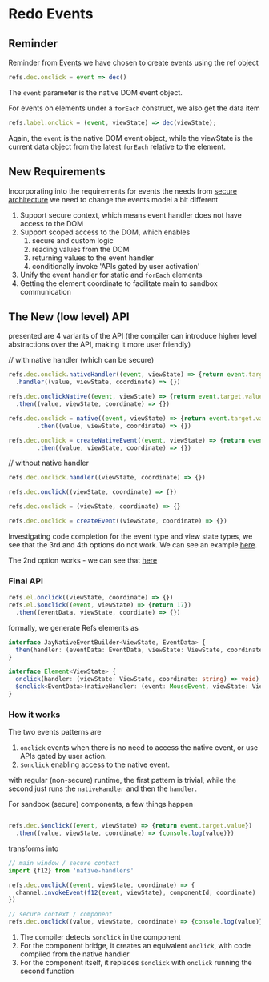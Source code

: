 Redo Events
=====
         

Reminder
--- 

Reminder from [Events](05%20-%20events.md) we have chosen to create events using the ref object

```typescript
refs.dec.onclick = event => dec()
```

The `event` parameter is the native DOM event object.

For events on elements under a `forEach` construct, we also get the data item

```typescript
refs.label.onclick = (event, viewState) => dec(viewState);
```
Again, the `event` is the native DOM event object, while the viewState 
is the current data object from the latest `forEach` relative to the element.

New Requirements
---

Incorporating into the requirements for events the needs from [secure architecture](12%20-%20Secure%20Architecture.md) 
we need to change the events model a bit different

1. Support secure context, which means event handler does not have access to the DOM
2. Support scoped access to the DOM, which enables 
   1. secure and custom logic
   2. reading values from the DOM
   3. returning values to the event handler
   4. conditionally invoke 'APIs gated by user activation'
3. Unify the event handler for static and `forEach` elements
4. Getting the element coordinate to facilitate main to sandbox communication

The New (low level) API
---

presented are 4 variants of the API
(the compiler can introduce higher level abstractions over the API, making it more user friendly)
                              
// with native handler (which can be secure)
```typescript
refs.dec.onclick.nativeHandler((event, viewState) => {return event.target.value})
  .handler((value, viewState, coordinate) => {})

refs.dec.onclickNative((event, viewState) => {return event.target.value})
  .then((value, viewState, coordinate) => {})

refs.dec.onclick = native((event, viewState) => {return event.target.value})
        .then((value, viewState, coordinate) => {})

refs.dec.onclick = createNativeEvent((event, viewState) => {return event.target.value})
        .then((value, viewState, coordinate) => {})

```

// without native handler
```typescript
refs.dec.onclick.handler((viewState, coordinate) => {})

refs.dec.onclick((viewState, coordinate) => {})

refs.dec.onclick = (viewState, coordinate) => {}

refs.dec.onclick = createEvent((viewState, coordinate) => {})
```
                   
Investigating code completion for the event type and view state types, we see that 
the 3rd and 4th options do not work. We can see an example [here](https://www.typescriptlang.org/play?#code/FASwdgLgpgTgZgQwMZQAQCkEE8CiA3KSAHgDUQoB3AZQgWgD5UBvYVN1ACj3OtugC5UZSjTpQANKiQB7aTAAm4MYIDOEGOADmASkF5pIeQG5gAX2DB5UJABsEMNHACuYJBBDSwUh2PyEIpDyiDBwAFghg8jawgpi4BMTCvGL0uhjYfolBfFD0FuDQ8MhocQBydCAEmQHVkknBEqjVACJ0CIws7JxQCRCCtajcIjmC9TlpLW1m+ZCwiCjpWOXuVb0AQk4gNlYwRANjYpKTtIxQAB7QkSqLy5VQ1Xu9ddmHTb2tJ8ys7BChhGERKIxbrvNr9UG0SRDZICIQvaCSGRyRRgZSoNQaMA6VAAXkY+kMaTKFVW-ke-mew1ex3a00s1jsDlQzlc7k83igYlupOI+3hjRp9ABkWiMFi2G59165MglJhAoh7SJEpJUv8Gy2OxlEDlDSOirywFsCBU1xw0QAtoEqQwvl1PLYQEgANYAfnF8TJBwY3zYnklAGEbE63R7JQ8ALLSJwqNWyuE2xoRLB5czACBYAAOaBIVFxXzpeHsqCgNn6ltIVEYONQYEoTUtHG0JlLADoHcGXfmkD5oNUOFx+YjpNpcR1UKZtMA2-7VUGQ7jfRyuar+xwev5BFGY3GdYN+aMqKO8cxUA4IE4YF4AIwAdgnU66XVbv3+68VUKHUlkChAYmP46TsAQA).

The 2nd option works - we can see that [here](https://www.typescriptlang.org/play?#code/FDCWDsBcFMCcDMCGBjaACAUogngOUZKAG7QCiJUAQgK6gA2AJnADwBqo0A7gMqQHQAaNOWhQAIgUQA+NAG9gaNJAAWogBTLE4BnTgAuNGugVIEvgZHjJQohx58YB9l178hyAPYfYDCPwMAzpCwEADmAJRoALwyRB6gDOEGcQnAAL4gyHSIAQHCugC2bHauMDLyih7gWaDIANYaWjr6hrYuDtBOJR3uXj5+jmhBIeAR0bHxicmTciCKGYoAJFU19cyWppJSjdq6sAZGJgYAsh7UAWQmNt3+aM72-JExwiZmiJEGWHgExJeikDR6ExYMV2m4Xv83uUFIo0LBoJBqLBwLNYbCVKIDk9ygtYbiMhlgERELA0NA6BZCsxhmEZFE0OAuPloEUaaNtuEANzAckAOhWdFqDTUbQeMF63l84Ee4zkaXCPLovOW1UF9TUh3+1zBMGxcnhiORaAAjAB2eUw3kY8Aa4yQ6xoUWlQRoTyS0Ay56yC1AA)

### Final API

```typescript
refs.el.onclick((viewState, coordinate) => {})
refs.el.$onclick((event, viewState) => {return 17})
  .then((eventData, viewState, coordiate) => {})
```

formally, we generate Refs elements as
```typescript
interface JayNativeEventBuilder<ViewState, EventData> {
  then(handler: (eventData: EventData, viewState: ViewState, coordinate: string) => void): void
}

interface Element<ViewState> {
  onclick(handler: (viewState: ViewState, coordinate: string) => void): void
  $onclick<EventData>(nativeHandler: (event: MouseEvent, viewState: ViewState) => EventData) : JayNativeEventBuilder<ViewState, EventData> 
}
```
           
### How it works 

The two events patterns are
1. `onclick` events when there is no need to access the native event, or use APIs gated by user action.
2. `$onclick` enabling access to the native event.

with regular (non-secure) runtime, the first pattern is trivial, 
while the second just runs the `nativeHandler` and then the `handler`.


For sandbox (secure) components, a few things happen

```typescript

refs.dec.$onclick((event, viewState) => {return event.target.value})
  .then((value, viewState, coordinate) => {console.log(value)})
```

transforms into 
```typescript
// main window / secure context
import {f12} from 'native-handlers'

refs.dec.onclick((event, viewState, coordinate) => {
  channel.invokeEvent(f12(event, viewState), componentId, coordinate)
}) 

// secure context / component
refs.dec.onclick((value, viewState, coordinate) => {console.log(value)})
```

1. The compiler detects `$onclick` in the component
2. For the component bridge, it creates an equivalent `onclick`, with code compiled from the native handler
3. For the component itself, it replaces `$onclick` with `onclick` running the second function